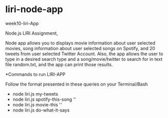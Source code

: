 # liri-node-app

week10-liri-App

Node.js LIRI Assignment,

Node app allows you to displays movie information about user selected movies, song information about user selected songs on Spotify, and 20 tweets from user selected Twitter Account. Also, the app allows the user to type in a desired search type and a song/movie/twitter to search for in text file random.txt, and the app can print those results.

*Commands to run LIRI-APP

Follow the format presented in these queries on your Terminal/Bash

* node liri.js my-tweets
* node liri.js spotify-this-song '<song name here>'
* node liri.js movie-this '<movie name here>'
* node liri.js do-what-it-says
